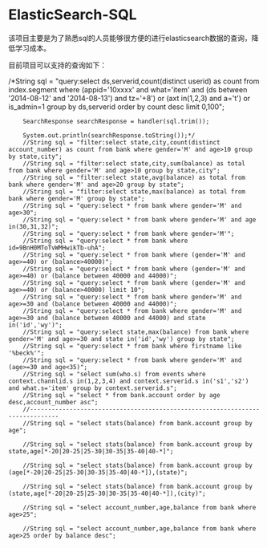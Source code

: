 ElasticSearch-SQL
=================

该项目主要是为了熟悉sql的人员能够很方便的进行elasticsearch数据的查询，降低学习成本。


目前项目可以支持的查询如下：

/*String sql = "query:select ds,serverid,count(distinct userid) as count from index.segment where (appid='10xxxx' and what='item' and (ds between '2014-08-12' and '2014-08-13') and tz='+8') or (axt in(1,2,3) and a='t') or is_admin=1 group by ds,serverid order by count desc limit 0,100";
		
		SearchResponse searchResponse = handler(sql.trim());
		
		System.out.println(searchResponse.toString());*/
		//String sql = "filter:select state,city,count(distinct account_number) as count from bank where gender='M' and age>10 group by state,city";
		//String sql = "filter:select state,city,sum(balance) as total from bank where gender='M' and age>10 group by state,city";
		//String sql = "filter:select state,avg(balance) as total from bank where gender='M' and age>20 group by state";
		//String sql = "filter:select state,max(balance) as total from bank where gender='M' group by state";
		//String sql = "query:select * from bank where gender='M' and age>30";
		//String sql = "query:select * from bank where gender='M' and age in(30,31,32)";
		//String sql = "query:select * from bank where gender='M'";
		//String sql = "query:select * from bank where id=9BnH0MToTvWMHwikTb-uhA";
		//String sql = "query:select * from bank where (gender='M' and age>=40) or (balance>40000)";
		//String sql = "query:select * from bank where (gender='M' and age>=40) or (balance between 40000 and 44000)";
		//String sql = "query:select * from bank where (gender='M' and age>=40) or (balance>40000) limit 10";
		//String sql = "query:select * from bank where gender='M' and age>=30 and (balance between 40000 and 44000)";
		//String sql = "query:select * from bank where gender='M' and age>=30 and (balance between 40000 and 44000) and state in('id','wy')";
		//String sql = "query:select state,max(balance) from bank where gender='M' and age>=30 and state in('id','wy') group by state";
		//String sql = "query:select * from bank where firstname like '%beck%'";
		//String sql = "query:select * from bank where gender='M' and (age>=30 and age<35)";
		//String sql = "select sum(who.s) from events where context.channlid.s in(1,2,3,4) and context.serverid.s in('s1','s2') and what.s='item' group by context.serverid.s";
		//String sql = "select * from bank.account order by age desc,account_number asc";
		//------------------------------------------------------------------------------
		//String sql = "select stats(balance) from bank.account group by age";
		
		//String sql = "select stats(balance) from bank.account group by state,age[*-20|20-25|25-30|30-35|35-40|40-*]";
		
		//String sql = "select stats(balance) from bank.account group by (age[*-20|20-25|25-30|30-35|35-40|40-*]),(state)";
		
		//String sql = "select stats(balance) from bank.account group by (state,age[*-20|20-25|25-30|30-35|35-40|40-*]),(city)";
		
		//String sql = "select account_number,age,balance from bank where age>25";
		
		//String sql = "select account_number,age,balance from bank where age>25 order by balance desc";
		
